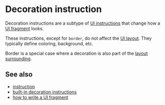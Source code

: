 # Decoration instruction

Decoration instructions are a subtype of [UI instructions](def://) that change how a
[UI fragment](def://) looks.

These instructions, except for `border`, do not affect the [UI layout](def://). They typically
define coloring, background, etc.

Border is a special case where a decoration is also part of the [layout surrounding](def://).

## See also

- [instruction](def://)
- [built-in decoration instructions](guide://)
- [how to write a UI fragment](guide://)